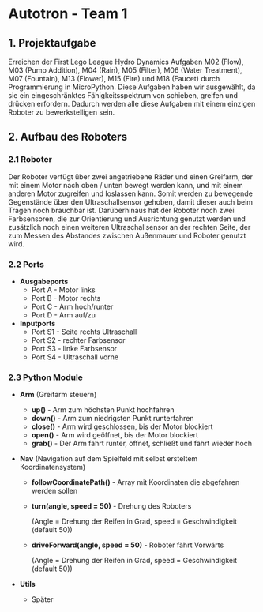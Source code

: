 # **Autotron - Team 1**

## 1. Projektaufgabe

Erreichen der First Lego League Hydro Dynamics Aufgaben M02 (Flow), M03 (Pump Addition), M04 (Rain), M05 (Filter), M06 (Water Treatment), M07 (Fountain), M13 (Flower), M15 (Fire) und M18 (Faucet) durch Programmierung in MicroPython. Diese Aufgaben haben wir ausgewählt, da sie ein eingeschränktes Fähigkeitsspektrum von schieben, greifen und drücken erfordern. Dadurch werden alle diese Aufgaben mit einem einzigen Roboter zu bewerkstelligen sein. 

## 2. Aufbau des Roboters

### 2.1 Roboter

Der Roboter verfügt über zwei angetriebene Räder und einen Greifarm, der mit einem Motor nach oben / unten bewegt werden kann, und mit einem anderen Motor zugreifen und loslassen kann. Somit werden zu bewegende Gegenstände über den Ultraschallsensor gehoben, damit dieser auch beim Tragen noch brauchbar ist. Darüberhinaus hat der Roboter noch zwei Farbsensoren, die zur Orientierung und Ausrichtung genutzt werden und zusätzlich noch einen weiteren Ultraschallsensor an der rechten Seite, der zum Messen des Abstandes zwischen Außenmauer und Roboter genutzt wird. 

### 2.2 Ports

- **Ausgabeports**
  - Port A - Motor links
  - Port B - Motor rechts
  - Port C - Arm hoch/runter
  - Port D - Arm auf/zu
- **Inputports**
  - Port S1 - Seite rechts Ultraschall
  - Port S2 - rechter Farbsensor
  - Port S3 - linke Farbsensor
  - Port S4 - Ultraschall vorne 

### 2.3 Python Module

- **Arm** (Greifarm steuern)

  - **up()** - Arm zum höchsten Punkt hochfahren
  - **down()** - Arm zum niedrigsten Punkt runterfahren
  - **close()** - Arm wird geschlossen, bis der Motor blockiert
  - **open()** - Arm wird geöffnet, bis der Motor blockiert
  - **grab()** - Der Arm fährt runter, öffnet, schließt und fährt wieder hoch

  

- **Nav** (Navigation auf dem Spielfeld mit selbst ersteltem Koordinatensystem)

  - **followCoordinatePath()** - Array mit Koordinaten die abgefahren werden sollen

  - **turn(angle, speed = 50)** - Drehung des Roboters 

    (Angle = Drehung der Reifen in Grad, speed = Geschwindigkeit (default 50))

  - **driveForward(angle, speed = 50)** -  Roboter fährt Vorwärts 

    (Angle = Drehung der Reifen in Grad, speed = Geschwindigkeit (default 50))
    
    
  
- **Utils**

  - Später
